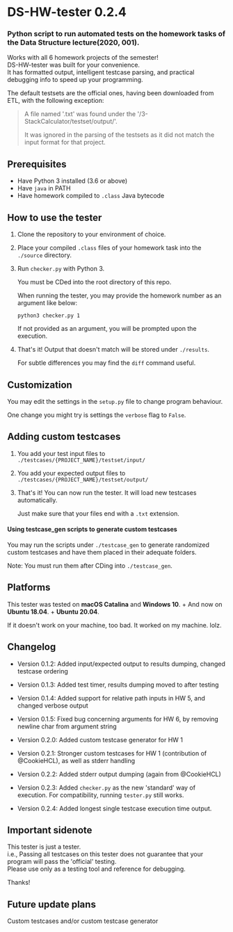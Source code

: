 # DS-HW-tester 0.2.4
### Python script to run automated tests on the homework tasks of the Data Structure lecture(2020, 001).

Works with all 6 homework projects of the semester!  
DS-HW-tester was built for your convenience.  
It has formatted output, intelligent testcase parsing, and practical debugging info to speed up your programming.



The default testsets are the official ones, having been downloaded from ETL, with the following exception:  

>A file named '.txt' was found under the '/3-StackCalculator/testset/output/'.
>
>It was ignored in the parsing of the testsets as it did not match the input format for that project.

## Prerequisites
* Have Python 3 installed (3.6 or above)
* Have `java` in PATH
* Have homework compiled to `.class` Java bytecode

## How to use the tester
1. Clone the repository to your environment of choice.
2. Place your compiled `.class` files of your homework task into the `./source` directory.
3. Run `checker.py` with Python 3.

   You must be CDed into the root directory of this repo.
   
   When running the tester, you may provide the homework number as an argument like below:
   
   `python3 checker.py 1`
   
   If not provided as an argument, you will be prompted upon the execution.
4. That's it! Output that doesn't match will be stored under `./results`.

   For subtle differences you may find the `diff` command useful.

## Customization
You may edit the settings in the `setup.py` file to change program behaviour.

One change you might try is settings the `verbose` flag to `False`.

## Adding custom testcases
1. You add your test input files to `./testcases/{PROJECT_NAME}/testset/input/`
1. You add your expected output files to `./testcases/{PROJECT_NAME}/testset/output/`
3. That's it! You can now run the tester. It will load new testcases automatically.

   Just make sure that your files end with a `.txt` extension.
   
#### Using testcase_gen scripts to generate custom testcases
You may run the scripts under `./testcase_gen` to generate randomized custom testcases and have them placed in their adequate folders.

Note: You must run them after CDing into `./testcase_gen`.



## Platforms
This tester was tested on **macOS Catalina** and **Windows 10**. + And now on **Ubuntu 18.04**. + **Ubuntu 20.04**.

If it doesn't work on your machine, too bad. It worked on my machine. lolz.

## Changelog
* Version 0.1.2: Added input/expected output to results dumping, changed testcase ordering
* Version 0.1.3: Added test timer, results dumping moved to after testing
* Version 0.1.4: Added support for relative path inputs in HW 5, and changed verbose output
* Version 0.1.5: Fixed bug concerning arguments for HW 6, by removing newline char from argument string

* Version 0.2.0: Added custom testcase generator for HW 1
* Version 0.2.1: Stronger custom testcases for HW 1 (contribution of @CookieHCL), as well as stderr handling
* Version 0.2.2: Added stderr output dumping (again from @CookieHCL)
* Version 0.2.3: Added `checker.py` as the new 'standard' way of execution. For compatibility, running `tester.py` still works.
* Version 0.2.4: Added longest single testcase execution time output.

## Important sidenote
This tester is just a tester.  
i.e., Passing all testcases on this tester does not guarantee that your program will pass the 'official' testing.  
Please use only as a testing tool and reference for debugging.

Thanks!

## Future update plans
Custom testcases and/or custom testcase generator
